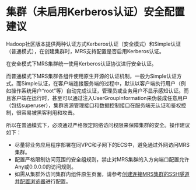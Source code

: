 # 集群（未启用Kerberos认证）安全配置建议<a name="mrs_01_0419"></a>

Hadoop社区版本提供两种认证方式Kerberos认证（安全模式）和Simple认证（普通模式），在创建集群时，MRS支持配置是否启用Kerberos认证。

在安全模式下MRS集群统一使用Kerberos认证协议进行安全认证。

而普通模式下MRS集群各组件使用原生开源的认证机制，一般为Simple认证方式。而Simple认证，在客户端连接服务端的过程中，默认以客户端执行用户（例如操作系统用户“root”等）自动完成认证，管理员或业务用户不显示感知认证。而且客户端在运行时，甚至可以通过注入UserGroupInformation来伪装成任意用户（包括superuser），集群资源管理接口和数据控制接口在服务端无认证和鉴权控制，很容易被黑客利用和攻击。

所以在普通模式下，必须通过严格限定网络访问权限来保障集群的安全。操作建议如下：

-   尽量将业务应用程序部署在同VPC和子网下的ECS中，避免通过外网访问MRS集群。
-   配置严格限制访问范围的安全组规则，禁止对MRS集群的入方向端口配置允许Any或0.0.0.0的访问规则。
-   如需从集群外访问集群内组件原生页面，请参考[创建连接MRS集群的SSH隧道并配置浏览器](创建连接MRS集群的SSH隧道并配置浏览器.md)进行配置。

